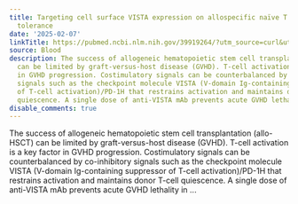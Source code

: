 ```yaml
---
title: Targeting cell surface VISTA expression on allospecific naïve T cells promotes
  tolerance
date: '2025-02-07'
linkTitle: https://pubmed.ncbi.nlm.nih.gov/39919264/?utm_source=curl&utm_medium=rss&utm_campaign=journals&utm_content=7603509&fc=None&ff=20250208170414&v=2.18.0.post9+e462414
source: Blood
description: The success of allogeneic hematopoietic stem cell transplantation (allo-HSCT)
  can be limited by graft-versus-host disease (GVHD). T-cell activation is a key factor
  in GVHD progression. Costimulatory signals can be counterbalanced by co-inhibitory
  signals such as the checkpoint molecule VISTA (V-domain Ig-containing suppressor
  of T-cell activation)/PD-1H that restrains activation and maintains donor T-cell
  quiescence. A single dose of anti-VISTA mAb prevents acute GVHD lethality in ...
disable_comments: true
---
```

The success of allogeneic hematopoietic stem cell transplantation (allo-HSCT) can be limited by graft-versus-host disease (GVHD). T-cell activation is a key factor in GVHD progression. Costimulatory signals can be counterbalanced by co-inhibitory signals such as the checkpoint molecule VISTA (V-domain Ig-containing suppressor of T-cell activation)/PD-1H that restrains activation and maintains donor T-cell quiescence. A single dose of anti-VISTA mAb prevents acute GVHD lethality in ...
